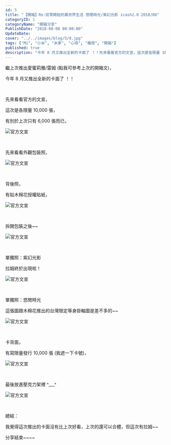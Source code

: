 ```yaml
---
id: 5
title: "【開箱】Re:從零開始的異世界生活 悠閒時光/紫幻光影 icash2.0 2018/08"
categoryID: 1
categoryName: "開箱分享"
PublishDate: "2018-08-08 00:00:00"
UpdateDate:
cover: "../../images/blog/5/8.jpg"
tags: ["Mi", "小米", "米家", "心得", "檯燈", "開箱"]
published: true
description: "今年 8 月又推出全新的卡面了 ！！先來看看官方的文宣，這次是各限量 10,000 張，有別於上次只有 6,000 張而已，"
---
```


繼上次推出愛蜜莉雅/雷姆 (點我可參考上次的開箱文)，

今年 8 月又推出全新的卡面了 ！！

<br/>

先來看看官方的文宣，

這次是各限量 10,000 張，

有別於上次只有 6,000 張而已，

![官方文宣](../../images/blog/5/1.jpg)

<br/>

先來看看外觀包裝照，

![官方文宣](../../images/blog/5/2.jpg)

<br/>

背後照，

有貼木棉花授權貼紙，

![官方文宣](../../images/blog/5/3.jpg)

<br/>

拆開包裝之後~~

![官方文宣](../../images/blog/5/4.jpg)

<br/>

單獨照：紫幻光影

拉姆終於出現啦！

![官方文宣](../../images/blog/5/5.jpg)

<br/>

單獨照：悠閒時光

這張圖跟木棉花推出的台灣限定等身掛軸圖是差不多的~~

![官方文宣](../../images/blog/5/6.jpg)

<br/>

卡背面，

有寫限量發行 10,000 張 (我遮一下卡號)，

![官方文宣](../../images/blog/5/7.jpg)

<br/>

最後放進壓克力架裡 ^\_\_\_^

![官方文宣](../../images/blog/5/8.jpg)

<br/>

總結：

我覺得這次推出的卡面沒有比上次好看，上次的還可以合體，但這次有拉姆~~

分享結束~~~~
